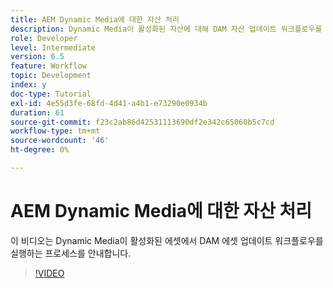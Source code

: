 ```yaml
---
title: AEM Dynamic Media에 대한 자산 처리
description: Dynamic Media이 활성화된 자산에 대해 DAM 자산 업데이트 워크플로우를 실행하는 단계입니다.
role: Developer
level: Intermediate
version: 6.5
feature: Workflow
topic: Development
index: y
doc-type: Tutorial
exl-id: 4e55d3fe-68fd-4d41-a4b1-e73290e0934b
duration: 61
source-git-commit: f23c2ab86d42531113690df2e342c65060b5c7cd
workflow-type: tm+mt
source-wordcount: '46'
ht-degree: 0%

---
```


# AEM Dynamic Media에 대한 자산 처리

이 비디오는 Dynamic Media이 활성화된 에셋에서 DAM 에셋 업데이트 워크플로우를 실행하는 프로세스를 안내합니다.

>[!VIDEO](https://video.tv.adobe.com/v/335456?quality=12&learn=on)
